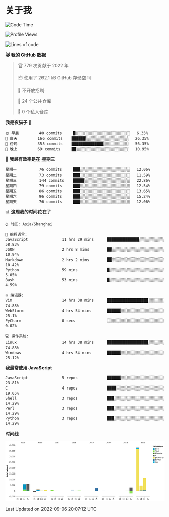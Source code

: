 # 关于我

<!--START_SECTION:waka-->
![Code Time](http://img.shields.io/badge/Code%20Time-621%20hrs%2021%20mins-blue)

![Profile Views](http://img.shields.io/badge/%E4%B8%AA%E4%BA%BA%E8%B5%84%E6%96%99%E8%A7%82%E7%9C%8B%E6%AC%A1%E6%95%B0-5-blue)

![Lines of code](https://img.shields.io/badge/%E4%BB%8E%E3%80%8CHello%20World%E3%80%8D%E8%B5%B7%E6%88%91%E5%B7%B2%E7%BB%8F%E5%86%99%E4%BA%86-72%20Thousand%20%E8%A1%8C%E4%BB%A3%E7%A0%81-blue)

**🐱 我的 GitHub 数据** 

> 🏆 779 次贡献于 2022 年
 > 
> 📦  使用了 262.1 kB GitHub 存储空间 
 > 
> 🚫 不开放招聘
 > 
> 📜 24 个公共仓库 
 > 
> 🔑 0 个私人仓库  
 > 
**我是夜猫子 🦉** 

```text
🌞 早晨         40 commits     █░░░░░░░░░░░░░░░░░░░░░░░░   6.35% 
🌆 白天         166 commits    ██████░░░░░░░░░░░░░░░░░░░   26.35% 
🌃 傍晚         355 commits    ██████████████░░░░░░░░░░░   56.35% 
🌙 晚上         69 commits     ██░░░░░░░░░░░░░░░░░░░░░░░   10.95%

```
📅 **我最有效率是在 星期三** 

```text
星期一          76 commits     ███░░░░░░░░░░░░░░░░░░░░░░   12.06% 
星期二          73 commits     ███░░░░░░░░░░░░░░░░░░░░░░   11.59% 
星期三          144 commits    █████░░░░░░░░░░░░░░░░░░░░   22.86% 
星期四          79 commits     ███░░░░░░░░░░░░░░░░░░░░░░   12.54% 
星期五          86 commits     ███░░░░░░░░░░░░░░░░░░░░░░   13.65% 
星期六          96 commits     ███░░░░░░░░░░░░░░░░░░░░░░   15.24% 
星期天          76 commits     ███░░░░░░░░░░░░░░░░░░░░░░   12.06%

```


📊 **这周我的时间花在了** 

```text
⌚︎ 时区: Asia/Shanghai

💬 编程语言: 
JavaScript               11 hrs 29 mins      ██████████████░░░░░░░░░░░   58.83% 
JSON                     2 hrs 8 mins        ██░░░░░░░░░░░░░░░░░░░░░░░   10.94% 
Markdown                 2 hrs 2 mins        ██░░░░░░░░░░░░░░░░░░░░░░░   10.42% 
Python                   59 mins             █░░░░░░░░░░░░░░░░░░░░░░░░   5.05% 
Bash                     53 mins             █░░░░░░░░░░░░░░░░░░░░░░░░   4.59%

🔥 编辑器: 
Vim                      14 hrs 38 mins      ██████████████████░░░░░░░   74.88% 
WebStorm                 4 hrs 54 mins       ██████░░░░░░░░░░░░░░░░░░░   25.1% 
PyCharm                  0 secs              ░░░░░░░░░░░░░░░░░░░░░░░░░   0.02%

💻 操作系统: 
Linux                    14 hrs 38 mins      ██████████████████░░░░░░░   74.88% 
Windows                  4 hrs 54 mins       ██████░░░░░░░░░░░░░░░░░░░   25.12%

```

**我最常使用 JavaScript** 

```text
JavaScript               5 repos             ██████░░░░░░░░░░░░░░░░░░░   23.81% 
C                        4 repos             ████░░░░░░░░░░░░░░░░░░░░░   19.05% 
Shell                    3 repos             ███░░░░░░░░░░░░░░░░░░░░░░   14.29% 
Perl                     3 repos             ███░░░░░░░░░░░░░░░░░░░░░░   14.29% 
Python                   3 repos             ███░░░░░░░░░░░░░░░░░░░░░░   14.29%

```


**时间线**

![Chart not found](https://raw.githubusercontent.com/Arondight/Arondight/master/charts/bar_graph.png) 


 Last Updated on 2022-09-06 20:07:12 UTC
<!--END_SECTION:waka-->
